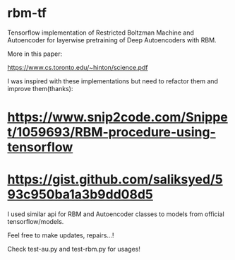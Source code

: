 # rbm-tf
Tensorflow implementation of Restricted Boltzman Machine and Autoencoder for layerwise pretraining of Deep Autoencoders with RBM.

More in this paper:

https://www.cs.toronto.edu/~hinton/science.pdf

I was inspired with these implementations but need to refactor them and improve them(thanks):
# https://www.snip2code.com/Snippet/1059693/RBM-procedure-using-tensorflow
# https://gist.github.com/saliksyed/593c950ba1a3b9dd08d5

I used similar api for RBM and Autoencoder classes to models from official tensorflow/models.

Feel free to make updates, repairs...!

Check test-au.py and test-rbm.py for usages!